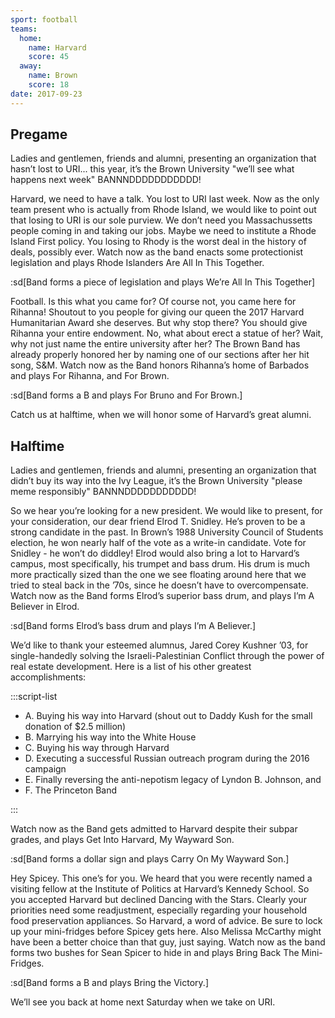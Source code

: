 ```yaml
---
sport: football
teams:
  home:
    name: Harvard
    score: 45
  away:
    name: Brown
    score: 18
date: 2017-09-23
---
```


## Pregame

Ladies and gentlemen, friends and alumni, presenting an organization that hasn’t lost to URI... this year, it’s the Brown University "we’ll see what happens next week" BANNNDDDDDDDDDDD!

Harvard, we need to have a talk. You lost to URI last week. Now as the only team present who is actually from Rhode Island, we would like to point out that losing to URI is our sole purview. We don’t need you Massachussetts people coming in and taking our jobs. Maybe we need to institute a Rhode Island First policy. You losing to Rhody is the worst deal in the history of deals, possibly ever. Watch now as the band enacts some protectionist legislation and plays Rhode Islanders Are All In This Together.

:sd[Band forms a piece of legislation and plays We’re All In This Together]

Football. Is this what you came for? Of course not, you came here for Rihanna! Shoutout to you people for giving our queen the 2017 Harvard Humanitarian Award she deserves. But why stop there? You should give Rihanna your entire endowment. No, what about erect a statue of her? Wait, why not just name the entire university after her? The Brown Band has already properly honored her by naming one of our sections after her hit song, S&M. Watch now as the Band honors Rihanna’s home of Barbados and plays For Rihanna, and For Brown.

:sd[Band forms a B and plays For Bruno and For Brown.]

Catch us at halftime, when we will honor some of Harvard’s great alumni.

## Halftime

Ladies and gentlemen, friends and alumni, presenting an organization that didn’t buy its way into the Ivy League, it’s the Brown University "please meme responsibly" BANNNDDDDDDDDDDD!

So we hear you’re looking for a new president. We would like to present, for your consideration, our dear friend Elrod T. Snidley. He’s proven to be a strong candidate in the past. In Brown’s 1988 University Council of Students election, he won nearly half of the vote as a write-in candidate. Vote for Snidley - he won’t do diddley! Elrod would also bring a lot to Harvard’s campus, most specifically, his trumpet and bass drum. His drum is much more practically sized than the one we see floating around here that we tried to steal back in the ’70s, since he doesn’t have to overcompensate. Watch now as the Band forms Elrod’s superior bass drum, and plays I’m A Believer in Elrod.

:sd[Band forms Elrod’s bass drum and plays I’m A Believer.]

We’d like to thank your esteemed alumnus, Jared Corey Kushner ’03, for single-handedly solving the Israeli-Palestinian Conflict through the power of real estate development. Here is a list of his other greatest accomplishments:

:::script-list

- A. Buying his way into Harvard (shout out to Daddy Kush for the small donation of $2.5 million)
- B. Marrying his way into the White House
- C. Buying his way through Harvard
- D. Executing a successful Russian outreach program during the 2016 campaign
- E. Finally reversing the anti-nepotism legacy of Lyndon B. Johnson, and
- F. The Princeton Band

:::

Watch now as the Band gets admitted to Harvard despite their subpar grades, and plays Get Into Harvard, My Wayward Son.

:sd[Band forms a dollar sign and plays Carry On My Wayward Son.]

Hey Spicey. This one’s for you. We heard that you were recently named a visiting fellow at the Institute of Politics at Harvard’s Kennedy School. So you accepted Harvard but declined Dancing with the Stars. Clearly your priorities need some readjustment, especially regarding your household food preservation appliances. So Harvard, a word of advice. Be sure to lock up your mini-fridges before Spicey gets here. Also Melissa McCarthy might have been a better choice than that guy, just saying. Watch now as the band forms two bushes for Sean Spicer to hide in and plays Bring Back The Mini-Fridges.

:sd[Band forms a B and plays Bring the Victory.]

We’ll see you back at home next Saturday when we take on URI.
